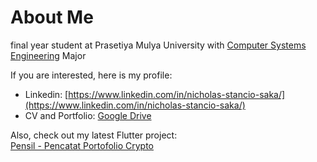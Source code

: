 # About Me

final year student at Prasetiya Mulya University with [Computer Systems Engineering](https://www.prasetiyamulya.ac.id/en/undergraduate-programs/s1-computer-systems-engineering/) Major <br>

If you are interested, here is my profile:
- Linkedin: [https://www.linkedin.com/in/nicholas-stancio-saka/](https://www.linkedin.com/in/nicholas-stancio-saka/)
- CV and Portfolio: [Google Drive](https://drive.google.com/drive/folders/1OJYu6iTwsLcYoj2Xib3nG09PSPB1msO5?usp=sharing)

Also, check out my latest Flutter project: <br>
[Pensil - Pencatat Portofolio Crypto](https://play.google.com/store/apps/details?id=com.pensil.crypto)
